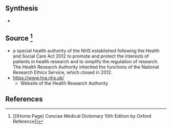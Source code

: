 ## Synthesis
- 
## Source [^1]
- a special health authority of the NHS established following the Health and Social Care Act 2012 to promote and protect the interests of patients in health research and to simplify the regulation of research. The Health Research Authority inherited the functions of the National Research Ethics Service, which closed in 2012.
- https://www.hra.nhs.uk/
	- Website of the Health Research Authority
## References

[^1]: [[(Home Page) Concise Medical Dictionary 10th Edition by Oxford Reference]]